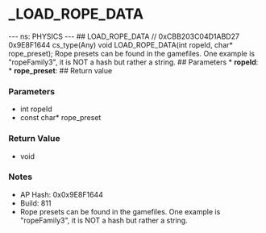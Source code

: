 # _LOAD_ROPE_DATA

--- ns: PHYSICS --- ## LOAD_ROPE_DATA  // 0xCBB203C04D1ABD27 0x9E8F1644 cs_type(Any) void LOAD_ROPE_DATA(int ropeId, char* rope_preset);  Rope presets can be found in the gamefiles. One example is "ropeFamily3", it is NOT a hash but rather a string.  ## Parameters * **ropeId**: * **rope_preset**:  ## Return value

### Parameters
* int ropeId
* const char* rope_preset

### Return Value
* void

### Notes
* AP Hash: 0x0x9E8F1644
* Build: 811
* Rope presets can be found in the gamefiles. One example is "ropeFamily3", it is NOT a hash but rather a string.

